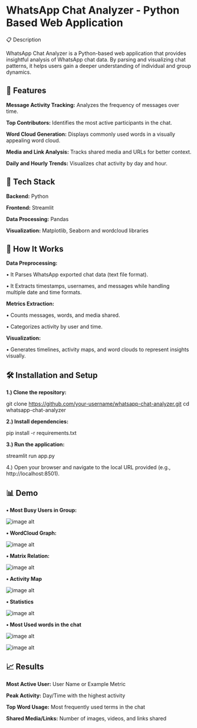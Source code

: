 
# WhatsApp Chat Analyzer - Python Based Web Application

📋 Description

WhatsApp Chat Analyzer is a Python-based web application that provides insightful analysis of WhatsApp chat data. By parsing and visualizing chat patterns, it helps users gain a deeper understanding of individual and group dynamics.




## 🚀 Features

**Message Activity Tracking:** Analyzes the frequency of messages over time.

**Top Contributors:** Identifies the most active participants in the chat.

**Word Cloud Generation:** Displays commonly used words in a visually appealing word cloud.

**Media and Link Analysis:** Tracks shared media and URLs for better context.

**Daily and Hourly Trends:** Visualizes chat activity by day and hour.
## 🔧 Tech Stack

**Backend:** Python

**Frontend:** Streamlit

**Data Processing:** Pandas

**Visualization:** Matplotlib, Seaborn and wordcloud libraries
## 🧠 How It Works

**Data Preprocessing:**

• It Parses WhatsApp exported chat data (text file format).

• It Extracts timestamps, usernames, and messages while handling  
multiple date and time formats.

**Metrics Extraction:**

• Counts messages, words, and media shared.

• Categorizes activity by user and time.

**Visualization:**

• Generates timelines, activity maps, and word clouds to represent insights visually.
## 🛠️ Installation and Setup

**1.) Clone the repository:**

git clone https://github.com/your-username/whatsapp-chat-analyzer.git
cd whatsapp-chat-analyzer

**2.) Install dependencies:**

pip install -r requirements.txt

**3.) Run the application:**

streamlit run app.py

4.) Open your browser and navigate to the local URL provided (e.g., http://localhost:8501).


## 📊 Demo

**•	Most Busy Users in Group:**

![image alt](https://github.com/Kaif2596/WhatsApp-Chat-Analyzer/blob/main/Image%2001.png?raw=true)


**• WordCloud Graph:**

![image alt](https://github.com/Kaif2596/WhatsApp-Chat-Analyzer/blob/main/Image%2002.png?raw=true)


**• Matrix Relation:**

![image alt](https://github.com/Kaif2596/WhatsApp-Chat-Analyzer/blob/main/Image%2003.png?raw=true)

**• Activity Map** 

![image alt](https://github.com/Kaif2596/WhatsApp-Chat-Analyzer/blob/main/Image%2006.png?raw=true)

**• Statistics**

![image alt](https://github.com/Kaif2596/WhatsApp-Chat-Analyzer/blob/main/Image%2009.png?raw=true)


**• Most Used words in the chat**

![image alt](https://github.com/Kaif2596/WhatsApp-Chat-Analyzer/blob/main/Image%2007.png?raw=true)

![image alt](https://github.com/Kaif2596/WhatsApp-Chat-Analyzer/blob/main/Image%2008.png?raw=true)

 
## 📈 Results

**Most Active User:** User Name or Example Metric

**Peak Activity:** Day/Time with the highest activity

**Top Word Usage:** Most frequently used terms in the chat

**Shared Media/Links:** Number of images, videos, and links shared
